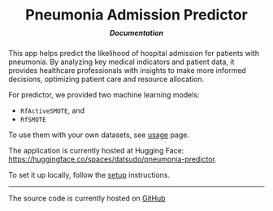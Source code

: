 <div align="center">
    <h1 style="margin-bottom: -10px;">Pneumonia Admission Predictor</h1>
    <h5>Documentation</h5>
</div>

This app helps predict the likelihood of hospital admission for patients with pneumonia. By analyzing key medical indicators and patient data, it provides healthcare professionals with insights to make more informed decisions, optimizing patient care and resource allocation.

For predictor, we provided two machine learning models:

- `RfActiveSMOTE`, and
- `RfSMOTE`

To use them with your own datasets, see [usage](./getting-started/usage.md) page.

The application is currently hosted at Hugging Face:
<https://huggingface.co/spaces/datsudo/pneumonia-predictor>.

To set it up locally, follow the [setup](./getting-started/setup.md) instructions.

---

The source code is currently hosted on [GitHub](https://github.com/datsudo/pneumonia-predictor)
